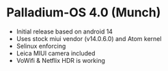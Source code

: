 # Palladium-OS 4.0 (Munch)
- Initial release based on android 14
- Uses stock miui vendor (v14.0.6.0) and Atom kernel
- Selinux enforcing
- Leica MIUI camera included
- VoWifi & Netflix HDR is working
